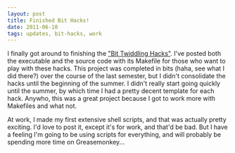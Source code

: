 ```yaml
---
layout: post
title: Finished Bit Hacks! 
date: 2011-06-10
tags: updates, bit-hacks, work
---
```


I finally got around to finishing the <a href="projects.php?project=2">"Bit Twiddling Hacks"</a>. I've posted both the executable and the source code with its Makefile for those who want to play with these hacks. This project was completed in bits (haha, see what I did there?) over the course of the last semester, but I didn't consolidate the hacks until the beginning of the summer. I didn't really start going quickly until the summer, by which time I had a pretty decent template for each hack. Anywho, this was a great project because I got to work more with Makefiles and what not.

<!--more-->

At work, I made my first extensive shell scripts, and that was actually pretty exciting. I'd love to post it, except it's for work, and that'd be bad. But I have a feeling I'm going to be using scripts for everything, and will probably be spending more time on Greasemonkey...